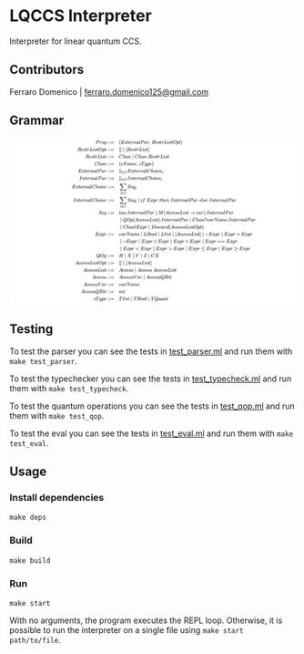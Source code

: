 # LQCCS Interpreter

Interpreter for linear quantum CCS.

## Contributors

Ferraro Domenico | ferraro.domenico125@gmail.com

## Grammar
![grammar](./grammar.png)

## Testing
To test the parser you can see the tests in [test_parser.ml](./test/test_parser.ml) and run them with `make test_parser`.

To test the typechecker you can see the tests in [test_typecheck.ml](./test/test_typecheck.ml) and run them with `make test_typecheck`.

To test the quantum operations you can see the tests in [test_qop.ml](./test/test_qop.ml) and run them with `make test_qop`.

To test the eval you can see the tests in [test_eval.ml](./test/test_eval.ml) and run them with `make test_eval`.

## Usage

### Install dependencies

```
make deps
```

### Build

```
make build
```

### Run

```
make start
```

With no arguments, the program executes the REPL loop. Otherwise, it is possible to run the interpreter on a single file using `make start path/to/file`.
